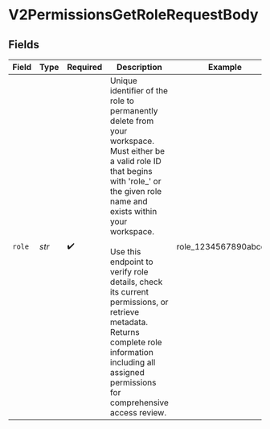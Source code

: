 # V2PermissionsGetRoleRequestBody


## Fields

| Field                                                                                                                                                                                                                                                                                                                                                                                            | Type                                                                                                                                                                                                                                                                                                                                                                                             | Required                                                                                                                                                                                                                                                                                                                                                                                         | Description                                                                                                                                                                                                                                                                                                                                                                                      | Example                                                                                                                                                                                                                                                                                                                                                                                          |
| ------------------------------------------------------------------------------------------------------------------------------------------------------------------------------------------------------------------------------------------------------------------------------------------------------------------------------------------------------------------------------------------------ | ------------------------------------------------------------------------------------------------------------------------------------------------------------------------------------------------------------------------------------------------------------------------------------------------------------------------------------------------------------------------------------------------ | ------------------------------------------------------------------------------------------------------------------------------------------------------------------------------------------------------------------------------------------------------------------------------------------------------------------------------------------------------------------------------------------------ | ------------------------------------------------------------------------------------------------------------------------------------------------------------------------------------------------------------------------------------------------------------------------------------------------------------------------------------------------------------------------------------------------ | ------------------------------------------------------------------------------------------------------------------------------------------------------------------------------------------------------------------------------------------------------------------------------------------------------------------------------------------------------------------------------------------------ |
| `role`                                                                                                                                                                                                                                                                                                                                                                                           | *str*                                                                                                                                                                                                                                                                                                                                                                                            | :heavy_check_mark:                                                                                                                                                                                                                                                                                                                                                                               | Unique identifier of the role to permanently delete from your workspace.<br/>Must either be a valid role ID that begins with 'role_' or the given role name and exists within your workspace.<br/><br/>Use this endpoint to verify role details, check its current permissions, or retrieve metadata.<br/>Returns complete role information including all assigned permissions for comprehensive access review.<br/> | role_1234567890abcdef                                                                                                                                                                                                                                                                                                                                                                            |